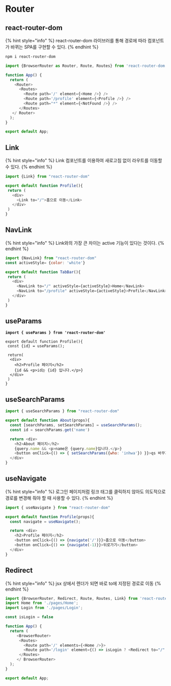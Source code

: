 # Router

## react-router-dom

{% hint style="info" %}
react-router-dom 라이브러를 통해 경로에 따라 컴포넌트가 바뀌는 SPA를 구현할 수 있다.
{% endhint %}

```bash
npm i react-router-dom
```

```javascript
import {BrowserRouter as Router, Route, Routes} from 'react-router-dom'

function App() {
  return (
    <Router>
      <Routes>
        <Route path='/' element={<Home />} />
        <Route path='/profile' element={<Profile />} />
        <Route path="*" element={<NotFound />} /> 
      </Routes>
   </ Router>
  );
}

export default App;
```

## Link

{% hint style="info" %}
Link 컴포넌트를 이용하여 새로고침 없이 라우트를 이동할 수 있다.
{% endhint %}

```javascript
import {Link} from "react-router-dom"

export default function Profile(){
 return (
   <div>
     <Link to="/">홈으로 이동</Link>
   </div>
 )
}
```

## NavLink

{% hint style="info" %}
Link와의 가장 큰 차이는 active 기능이 있다는 것이다.&#x20;
{% endhint %}

```javascript
import {NavLink} from "react-router-dom"
const activeStyle= {color: 'white'}

export default function TabBar(){
 return (
   <div>
     <NavLink to="/" activeStyle={activeStyle}>Home</NavLink>
     <NavLink to="/profile" activeStyle={activeStyle}>Profile</NavLink>
   </div>
 )
}
```

## useParams

<pre class="language-javascript"><code class="lang-javascript"><strong>import { useParams } from 'react-router-dom'
</strong>
export default function Profile(){
 const {id} = useParams();

 return(
  &#x3C;div>
    &#x3C;h2>Profile 페이지&#x3C;/h2>
    {id &#x26;&#x26; &#x3C;p>id는 {id} 입니다.&#x3C;/p>}
  &#x3C;/div>
 )
}</code></pre>

## useSearchParams

```javascript
import { useSearchParams } from "react-router-dom"

export default function About(props){
  const [searchParams, setSearchParams] = useSearchParams();
  const id = searchParams.get('name')

  return <div>
    <h2>About 페이지</h2>
    {query.name && <p>name은 {query.name}입니다.</p>}
    <button onClick={() => { setSearchParams({who: 'inhwa'}) }}>qs 바꾸기</button>
  </div>
}
```

## useNavigate

{% hint style="info" %}
로그인 페이지처럼 링크 태그를 클릭하지 않아도 의도적으로 경로를 변경해 줘야 할 때 사용할 수 있다.
{% endhint %}

```javascript
import { useNavigate } from "react-router-dom"

export default function Profile(props){
  const navigate = useNavigate();

  return <div>
    <h2>Profile 페이지</h2>
    <button onClick={() => {navigate('/')}}>홈으로 이동</button>
    <button onClick={() => {navigate(-1)}}>뒤로가기</button> 
  </div>
}
```

## Redirect

{% hint style="info" %}
jsx 상에서 렌더가 되면 바로 to에 지정된 경로로 이동
{% endhint %}

```javascript
import {BrowserRouter, Redirect, Route, Routes, Link} from 'react-router-dom'
import Home from './pages/Home';
import Login from './pages/Login';

const isLogin = false

function App() {
  return (
     <BrowserRouter>
      <Routes>
        <Route path='/' elements={<Home />}>
        <Route path='/login' element={() => isLogin ? <Redirect to="/" /> : <Login />} />
      </Routes>
     </ BrowserRouter>
  );
}

export default App;
```
